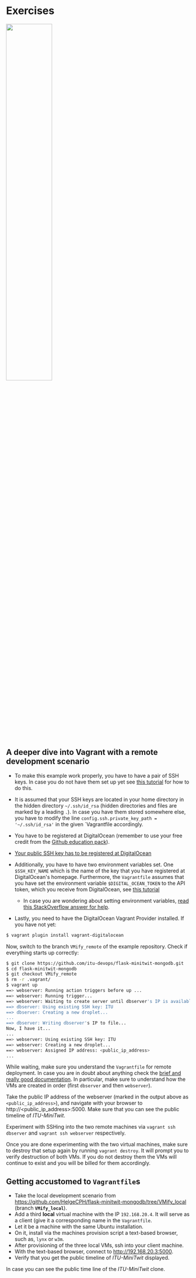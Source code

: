 # Exercises

<img src="https://media.giphy.com/media/13GIgrGdslD9oQ/giphy.gif" width=50%/>


## A deeper dive into Vagrant with a **remote** development scenario

  - To make this example work properly, you have to have a pair of SSH keys. In case you do not have them set up yet see [this tutorial](https://www.digitalocean.com/community/tutorials/how-to-set-up-ssh-keys-on-ubuntu-1804) for how to do this.

  - It is assumed that your SSH keys are located in your home directory in the hidden directory `~/.ssh/id_rsa` (hidden directories and files are marked by a leading `.`). In case you have them stored somewhere else, you have to modify the line `config.ssh.private_key_path = '~/.ssh/id_rsa'` in the given `Vagrantfile accordingly.
  - You have to be registered at DigitalOcean (remember to use your free credit from the [Github education pack](https://education.github.com/pack)).
  - [Your public SSH key has to be registered at DigitalOcean](https://www.digitalocean.com/docs/droplets/how-to/add-ssh-keys/to-account/)

  - Additionally, you have to have two environment variables set. One `$SSH_KEY_NAME` which is the name of the key that you have registered at DigitalOcean's homepage. Furthermore, the `Vagrantfile` assumes that you have set the environment variable `$DIGITAL_OCEAN_TOKEN` to the API token, which you receive from DigitalOcean, see [this tutorial](https://www.digitalocean.com/docs/api/create-personal-access-token/)
    - In case you are wondering about setting environment variables, [read this StackOverflow answer for help](https://askubuntu.com/a/58828).

  - Lastly, you need to have the DigitalOcean Vagrant Provider installed. If you have not yet:

```bash
$ vagrant plugin install vagrant-digitalocean
```

Now, switch to the branch `VMify_remote` of the example repository.
Check if everything starts up correctly:


```bash
$ git clone https://github.com/itu-devops/flask-minitwit-mongodb.git
$ cd flask-minitwit-mongodb
$ git checkout VMify_remote
$ rm -r .vagrant/
$ vagrant up
==> webserver: Running action triggers before up ...
==> webserver: Running trigger...
==> webserver: Waiting to create server until dbserver's IP is available.
==> dbserver: Using existing SSH key: ITU
==> dbserver: Creating a new droplet...
...
==> dbserver: Writing dbserver's IP to file...
Now, I have it...
...
==> webserver: Using existing SSH key: ITU
==> webserver: Creating a new droplet...
==> webserver: Assigned IP address: <public_ip_address>
...
```

While waiting, make sure you understand the `Vagrantfile` for remote deployment.
In case you are in doubt about anything check the [brief and really good documentation](https://www.vagrantup.com/docs/).
In particular, make sure to understand how the VMs are created in order (first `dbserver` and then `webserver`).

Take the public IP address of the webserver (marked in the output above as `<public_ip_address>`), and navigate with your browser to http://<public_ip_address>:5000.
Make sure that you can see the public timeline of _ITU-MiniTwit_.

Experiment with SSHing into the two remote machines via `vagrant ssh dbserver` and `vagrant ssh webserver` respectively.

Once you are done experimenting with the two virtual machines, make sure to destroy that setup again by running `vagrant destroy`. It will prompt you to verify destruction of both VMs. If you do not destroy them the VMs will continue to exist and you will be billed for them accordingly.




## Getting accustomed to `Vagrantfile`s

  * Take the local development scenario from https://github.com/HelgeCPH/flask-minitwit-mongodb/tree/VMify_local (branch **`VMify_local`**).
  * Add a third **local** virtual machine with the IP `192.168.20.4`. It will serve as a client (give it a corresponding name in the `Vagrantfile`. 
  * Let it be a machine with the same Ubuntu installation. 
  * On it, install via the machines provision script a text-based browser, such as, `lynx` or `w3m`.
  * After provisioning of the three local VMs, ssh into your client machine.
  * With the text-based browser, connect to http://192.168.20.3:5000.
  * Verify that you get the public timeline of _ITU-MiniTwit_ displayed.

In case you can see the public time line of the _ITU-MiniTwit_ clone.

